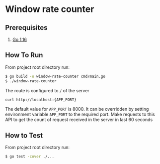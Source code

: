 # Window rate counter

## Prerequisites
1. [Go 1.16](https://golang.org/dl/)

## How To Run

From project root directory run:

```sh
$ go build -o window-rate-counter cmd/main.go
$ ./window-rate-counter
```

The route is configured to `/` of the server

```sh
curl http://localhost:{APP_PORT}
```

The default value for `APP_PORT` is 8000.
It can be overridden by setting environment variable `APP_PORT` to the required port.
Make requests to this API to get the count of request received in the server in last 60 seconds

## How to Test
From project root directory run:
```sh
$ go test -cover ./...
```